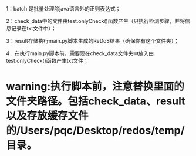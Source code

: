1：batch 是批量处理除java语言外的正则表达式；

2：check_data中的文件由test.onlyCheck()函数产生（只执行检测步骤，并将信息记录在txt文件中）；

3：result存储执行main.py脚本生成的ReDoS结果（确保你有这个文件夹）；

4：在执行main.py脚本前，需要现在check_data文件夹中放入由test.onlyCheck()函数产生txt文件；

# warning:执行脚本前，注意替换里面的文件夹路径。包括check_data、result以及存放缓存文件的/Users/pqc/Desktop/redos/temp/目录。